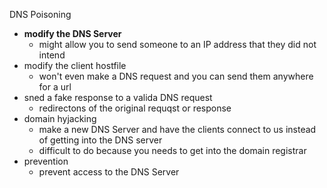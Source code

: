 DNS Poisoning 

* **modify the DNS Server**
	* might allow you to send someone to an IP address that they did not intend
* modify the client hostfile 
	* won't even make a DNS request and you can send them anywhere for a url
* sned a fake response to a valida DNS request 
	* redirectons of the original requqst or response 
* domain hyjacking 
	* make a new DNS Server and have the clients connect to us instead of getting into the DNS server 
	* difficult to do because you needs to get into the domain registrar
* prevention
	* prevent access to the DNS Server